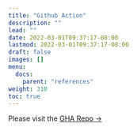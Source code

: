 ```yaml
---
title: "Github Action"
description: ""
lead: ""
date: 2022-03-01T09:37:17-08:00
lastmod: 2022-03-01T09:37:17-08:00
draft: false
images: []
menu:
  docs:
    parent: "references"
weight: 310
toc: true
---
```


Please visit the [GHA Repo →](https://github.com/kubelt/web3-publish)
